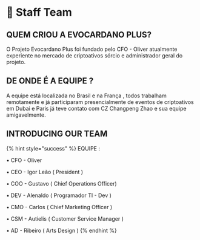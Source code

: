 # 👥 Staff Team

## QUEM CRIOU A EVOCARDANO PLUS?

O Projeto Evocardano Plus foi fundado pelo CFO - Oliver atualmente experiente no mercado de criptoativos  sórcio e administrador geral do projeto.&#x20;

## DE ONDE É A EQUIPE ?

A equipe está localizada no  Brasil e na França , todos trabalham remotamente  e já participaram presencialmente de eventos de criptoativos em Dubai e Paris  já teve contato com CZ Changpeng Zhao e sua equipe amigavelmente.

## INTRODUCING OUR TEAM&#x20;

{% hint style="success" %}
EQUIPE :

• CFO - Oliver

• CEO - Igor Leão ( President )

• COO - Gustavo ( Chief Operations Officer)

• DEV - Alenaldo  ( Programador TI - Dev )

• CMO - Carlos ( Chief Marketing Officer )

• CSM - Autielis ( Customer Service Manager )

• AD - Ribeiro ( Arts Design )
{% endhint %}
